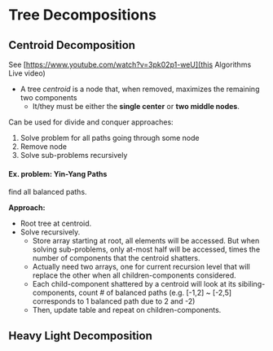 # Tree Decompositions

## Centroid Decomposition
See [https://www.youtube.com/watch?v=3pk02p1-weU](this Algorithms Live video)

- A tree *centroid* is a node that, when removed, maximizes the remaining two components
  - It/they must be either the **single center** or **two middle nodes**.

Can be used for divide and conquer approaches: 
  1) Solve problem for all paths going through some node
  2) Remove node
  3) Solve sub-problems recursively

#### Ex. problem: Yin-Yang Paths
find all balanced paths.

__Approach:__
  - Root tree at centroid.
  - Solve recursively.
    - Store array starting at root, all elements will be accessed. But when solving sub-problems, 
      only at-most half will be accessed, times the number of components that the centroid shatters.
    - Actually need two arrays, one for current recursion level that will replace the other when all children-components considered.
    - Each child-component shattered by a centroid will look at its sibiling-components, count # of balanced paths
      (e.g. [-1,2] ~ [-2,5] corresponds to 1 balanced path due to 2 and -2)
    - Then, update table and repeat on children-components.

## Heavy Light Decomposition
